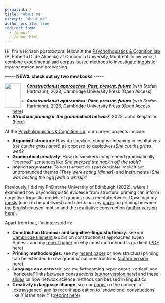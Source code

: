 ```yaml
---
permalink: /
title: "About me"
excerpt: "About me"
author_profile: true
redirect_from: 
  - /about/
  - /about.html
---
```


Hi! I'm a Horizon postdoctoral fellow at the <a href="https://psycholinguistics.weebly.com/">Psycholinguistics & Cognition lab</a> (PI Roberto G. de Almeida) at Concordia University, Montreal. 
In my work, I combine experimental and corpus-based methods to investigate linguistic representation and processing.

<b>----- NEWS: check out my two new books -----</b>

<img align="left" style="margin-right: 20px" width="50" height="80" src="https://tungerer.github.io/images/Constructionist_approaches_cover.jpg" /> 
<b><i><a href="https://doi.org/10.1017/9781009308717">Constructionist approaches: Past, present, future</a></i></b> (with Stefan Hartmann), 2023, Cambridge University Press (Open Access)

<ul>
  <li><b><i>Constructionist approaches: Past, present, future</i></b> (with Stefan Hartmann), 2023, Cambridge University Press (<a href="https://doi.org/10.1017/9781009308717">Open Access here</a>)</li>
  <li><b><i>Structural priming in the grammatical network</i></b>, 2023, John Benjamins (<a href="https://benjamins.com/catalog/cal.35">here</a>) </li>
</ul>

At the <a href="https://psycholinguistics.weebly.com/">Psycholinguistics & Cognition lab</a>, our current projects include:
<ul>
  <li><b>Argument structure</b>: How do speakers compose meaning in resultatives (<i>He cut the grass short</i>) as opposed to depictives (<i>She cut the grass wet</i>)?</li>
  <li><b>Grammatical creativity</b>: How do speakers comprehend grammatically "coerced" sentences like <i>She sneezed the napkin off the table</i>?</li>
  <li><b>Implicit arguments</b>: To what extent do speakers infer implicit but unpronounced themes (<i>They were eating [dinner]</i>) and instruments (<i>She was beating the egg [with a whisk]</i>)?</li>
</ul>

Previously, I did my PhD at the University of Edinburgh (2022), where I examined how psycholinguistic evidence from structural priming can inform cognitive-linguistic models of grammar as a mental network. Download my <a href="https://tungerer.github.io/files/Ungerer-2022-Structural-priming-in-the-grammatical-network.pdf">thesis</a> (soon to be published) and check out my <a href="https://doi.org/10.1515/cog-2020-0016">paper</a> on priming between the English caused-motion and the resultative construction (<a href="https://tungerer.github.io/files/Ungerer-2021-Using-structural-priming-to-test-links.pdf">author version here</a>).

Apart from that, I'm interested in:
<ul>
  <li><b>Construction Grammar and cognitive-linguistic theory</b>: see our <a href="https://doi.org/10.1017/9781009308717">Cambridge Element</a> (2023) on constructionist approaches (Open Access) and my <a href="https://doi.org/10.24338/cons-543">recent paper</a> on why constructionhood is gradient (<a href="https://tungerer.github.io/files/Ungerer-2023-Gradient-constructionhood.pdf">PDF here</a>)</li>
  <li><b>Priming methodologies</b>: see my <a href="https://doi.org/10.1515/gcla-2022-0008">recent paper</a> on how structural priming can be extended to new grammatical constructions (<a href="https://tungerer.github.io/files/Ungerer-2022-Extending-structural-priming.pdf">author version here</a>)</li>
  <li><b>Language as a network</b>: see my forthcoming paper about 'vertical' and 'horizontal' links between constructions (<a href="https://tungerer.github.io/files/Ungerer-forthc-Vertical-and-horizontal-links.pdf">author version here</a>) and these <a href="https://tungerer.github.io/files/Ungerer-2021-Network-science-methods.pdf">slides</a> on how network science methods can be used in linguistics</li>
  <li><b>Creativity in language change</b>: see our <a href="https://doi.org/10.1075/bjl.00058.ung">paper</a> on the concept of 'extravagance' and its <a href="https://doi.org/10.1017/S0022226723000117">recent application</a> to 'snowclone' constructions like <i>X is the new Y</i> (<a href="https://doi.org/10.31234/osf.io/y6a8g">preprint here</a>)</li>
</ul>
